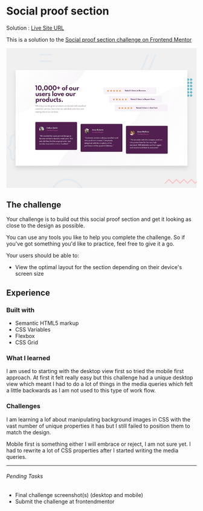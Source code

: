 #   Social proof section

Solution : [Live Site URL](https://frontend-mentor-challenges-ecru.vercel.app/social-proof-section)

This is a solution to the [Social proof section challenge on Frontend Mentor](https://www.frontendmentor.io/challenges/social-proof-section-6e0qTv_bA)

![Design preview for the Social proof section coding challenge](./design/desktop-preview.jpg)

 ## The challenge

Your challenge is to build out this social proof section and get it looking as close to the design as possible.

You can use any tools you like to help you complete the challenge. So if you've got something you'd like to practice, feel free to give it a go.

Your users should be able to:

- View the optimal layout for the section depending on their device's screen size


## Experience

### Built with

- Semantic HTML5 markup
- CSS Variables
- Flexbox
- CSS Grid


### What I learned

I am used to starting with the desktop view first so tried the mobile first approach. At first it felt really easy but this challenge had a unique desktop view which meant I had to do a lot of things  in the media queries which felt a little backwards as I am not used to this type of work flow. 


### Challenges

I am learning a lof about manipulating background images in CSS with the  vast number of unique properties it has but I still failed to position them to match the design. 

Mobile first is something either I will embrace or reject, I am not sure yet. I had to rewrite a lot of CSS properties after I started writing the media queries. 

---

###### Pending Tasks 

- Final challenge screenshot(s) (desktop and mobile)
- Submit the challenge at frontendmentor